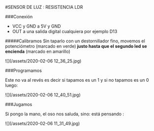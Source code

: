 #SENSOR DE LUZ : RESISTENCIA LDR

###Conexión

* VCC y GND a 5V y GND
* OUT a una salida digital cualquiera por ejemplo D13

#####Calibramos
Sin taparlo con un destornillador fino, movemos el potenciómetro (marcado en verde) **justo hasta que el segundo led se encienda** (marcado en amarillo)

![](/assets/2020-02-06 12_36_25.jpg)

###Programamos

Este no va al revés es decir si tapamos es un 1 y si no tapamos es un 0 luego:

![](/assets/2020-02-06 12_40_51.jpg)

###Jugamos

Si pongo la mano, el oso nos saluda, sino: está pensando :

![](/assets/2020-02-06 11_31_49.jpg)

